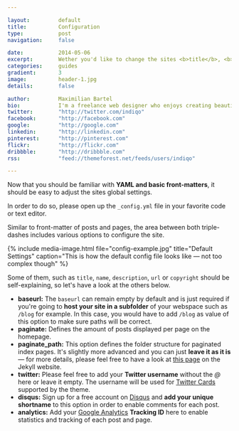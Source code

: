 ```yaml
---

layout:			default
title:  		Configuration
type:			post
navigation: 	false

date:   		2014-05-06
excerpt: 		Wether you'd like to change the sites <b>title</b>, <b>description</b> and <b>contact email address</b> or just like to enable the <b>comment system</b> or <b>Google Analytics</b> — <i>all of it can be done in one single place</i>.
categories:		guides
gradient: 		3
image: 			header-1.jpg
details:		false

author: 		Maximilian Bartel
bio: 			I'm a freelance web designer who enjoys creating beautiful and standard compliant solutions for my clients from all around the world.
twitter: 		"http://twitter.com/indiqo"
facebook: 		"http://facebook.com"
google: 		"http://google.com"
linkedin: 		"http://linkedin.com"
pinterest: 		"http://pinterest.com"
flickr: 		"http://flickr.com"
dribbble: 		"http://dribbble.com"
rss: 			"feed://themeforest.net/feeds/users/indiqo"

---
```


Now that you should be familiar with **YAML and basic front-matters**, it should be easy to adjust the sites global settings.

In order to do so, please open up the `_config.yml` file in your favorite code or text editor.

Similar to front-matter of posts and pages, the area between both triple-dashes includes various options to configure the site.

{% include media-image.html file="config-example.jpg" title="Default Settings" caption="This is how the default config file looks like — not too complex though" %}

Some of them, such as `title`, `name`, `description`, `url` or `copyright` should be self-explaining, so let's have a look at the others below.

- **baseurl:** The `baseurl` can remain empty by default and is just required if you're going to **host your site in a subfolder** of your webspace such as `/blog` for example. In this case, you would have to add `/blog` as value of this option to make sure paths will be correct.
- **paginate:** Defines the amount of posts displayed per page on the homepage.
- **paginate_path:** This option defines the folder structure for paginated index pages. It's slightly more advanced and you can just **leave it as it is** — for more details, please feel free to have a look at [this page](http://jekyllrb.com/docs/pagination/) on the Jekyll website.
- **twitter:** Please feel free to add your **Twitter username** without the *@* here or leave it empty. The username will be used for [Twitter Cards](https://dev.twitter.com/cards) supported by the theme.
- **disqus:** Sign up for a free account on [Disqus](http://disqus.com) and **add your unique shortname** to this option in order to enable comments for each post.
- **analytics:** Add your [Google Analytics](https://www.google.de/analytics/) **Tracking ID** here to enable statistics and tracking of each post and page.